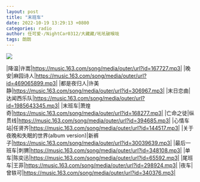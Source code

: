 ```yaml
---
layout: post
title: "末班车"
date: 2022-10-19 13:29:13 +0800
categories: radio
author: 任可爱-/NightCar0312/大藏藏/吼吼破喉咙
tags: 朗朗
---
```

![]({{site.baseurl}}/images/cover_20221019.jpg)

|降温|许嵩|https://music.163.com/song/media/outer/url?id=167727.mp3|
|晚安|麻园诗人|https://music.163.com/song/media/outer/url?id=469065899.mp3|
|都是夜归人|许美静|https://music.163.com/song/media/outer/url?id=306967.mp3|
|末日恋曲|达闻西乐队|https://music.163.com/song/media/outer/url?id=1985643345.mp3|
|末班车|萧煌奇|https://music.163.com/song/media/outer/url?id=168277.mp3|
|亡命之徒|纵贯线|https://music.163.com/song/media/outer/url?id=394685.mp3|
|心情车站|任贤齐|https://music.163.com/song/media/outer/url?id=144517.mp3|
|关于夜晚和失眠的世界(album version)|新裤子|https://music.163.com/song/media/outer/url?id=30039639.mp3|
|最后一班车|刺猬|https://music.163.com/song/media/outer/url?id=348108.mp3|
|单车|陈奕迅|https://music.163.com/song/media/outer/url?id=65592.mp3|
|尾班车|王菲|https://music.163.com/song/media/outer/url?id=298924.mp3|
|夜车|曾轶可|https://music.163.com/song/media/outer/url?id=340376.mp3|

